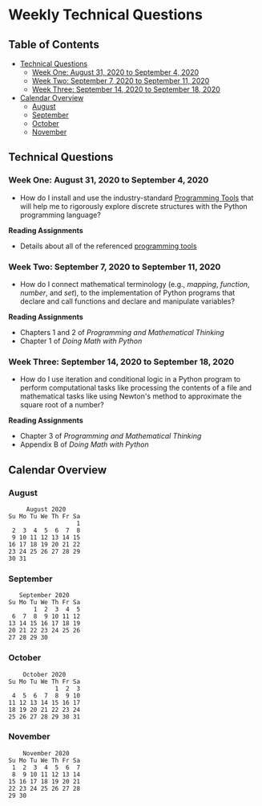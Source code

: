 # Weekly Technical Questions

## Table of Contents

* [Technical Questions](#technical-questions)
  + [Week One: August 31, 2020 to September 4, 2020](#week-one-august-31-2020-to-september-4-2020)
  + [Week Two: September 7, 2020 to September 11, 2020](#week-two-september-7-2020-to-september-11-2020)
  + [Week Three: September 14, 2020 to September 18, 2020](#week-two-september-14-2020-to-september-18-2020)
* [Calendar Overview](#calendar-overview)
  + [August](#august)
  + [September](#september)
  + [October](#october)
  + [November](#november)

## Technical Questions

### Week One: August 31, 2020 to September 4, 2020

- How do I install and use the industry-standard [Programming
  Tools](../tools/programming-tools.md) that will help me to rigorously
  explore discrete structures with the Python programming language?

**Reading Assignments**

- Details about all of the referenced [programming tools](../tools/programming-tools.md)

### Week Two: September 7, 2020 to September 11, 2020

- How do I connect mathematical terminology (e.g., *mapping*, *function*,
  *number*, and *set*), to the implementation of Python programs that declare
  and call functions and declare and manipulate variables?

**Reading Assignments**

- Chapters 1 and 2 of *Programming and Mathematical Thinking*
- Chapter 1 of *Doing Math with Python*

### Week Three: September 14, 2020 to September 18, 2020

- How do I use iteration and conditional logic in a Python program to perform
  computational tasks like processing the contents of a file and mathematical
  tasks like using Newton's method to approximate the square root of a number?

**Reading Assignments**

- Chapter 3 of *Programming and Mathematical Thinking*
- Appendix B of *Doing Math with Python*

## Calendar Overview

### August

```
     August 2020
Su Mo Tu We Th Fr Sa
                   1
 2  3  4  5  6  7  8
 9 10 11 12 13 14 15
16 17 18 19 20 21 22
23 24 25 26 27 28 29
30 31
```

### September

```
   September 2020
Su Mo Tu We Th Fr Sa
       1  2  3  4  5
 6  7  8  9 10 11 12
13 14 15 16 17 18 19
20 21 22 23 24 25 26
27 28 29 30
```

### October

```
    October 2020
Su Mo Tu We Th Fr Sa
             1  2  3
 4  5  6  7  8  9 10
11 12 13 14 15 16 17
18 19 20 21 22 23 24
25 26 27 28 29 30 31

```

### November

```
    November 2020
Su Mo Tu We Th Fr Sa
 1  2  3  4  5  6  7
 8  9 10 11 12 13 14
15 16 17 18 19 20 21
22 23 24 25 26 27 28
29 30
```
